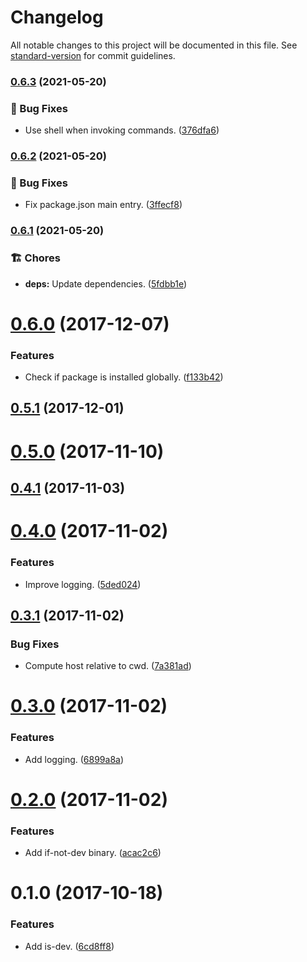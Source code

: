 # Changelog

All notable changes to this project will be documented in this file. See [standard-version](https://github.com/conventional-changelog/standard-version) for commit guidelines.

### [0.6.3](https://github.com/darkobits/is-dev/compare/v0.6.2...v0.6.3) (2021-05-20)


### 🐞 Bug Fixes

* Use shell when invoking commands. ([376dfa6](https://github.com/darkobits/is-dev/commit/376dfa667d1a8dd91a2843624b40529831d50f23))

### [0.6.2](https://github.com/darkobits/is-dev/compare/v0.6.1...v0.6.2) (2021-05-20)


### 🐞 Bug Fixes

* Fix package.json main entry. ([3ffecf8](https://github.com/darkobits/is-dev/commit/3ffecf8887d60c569454000bb029fd306bd59343))

### [0.6.1](https://github.com/darkobits/is-dev/compare/v0.6.0...v0.6.1) (2021-05-20)


### 🏗 Chores

* **deps:** Update dependencies. ([5fdbb1e](https://github.com/darkobits/is-dev/commit/5fdbb1edfa4fe498bcc29d01eb1a0d56199be8ed))

<a name="0.6.0"></a>
# [0.6.0](https://github.com/darkobits/is-dev/compare/v0.5.1...v0.6.0) (2017-12-07)


### Features

* Check if package is installed globally. ([f133b42](https://github.com/darkobits/is-dev/commit/f133b42))



<a name="0.5.1"></a>
## [0.5.1](https://github.com/darkobits/is-dev/compare/v0.5.0...v0.5.1) (2017-12-01)



<a name="0.5.0"></a>
# [0.5.0](https://github.com/darkobits/is-dev/compare/v0.4.1...v0.5.0) (2017-11-10)



<a name="0.4.1"></a>
## [0.4.1](https://github.com/darkobits/is-dev/compare/v0.4.0...v0.4.1) (2017-11-03)



<a name="0.4.0"></a>
# [0.4.0](https://github.com/darkobits/is-dev/compare/v0.3.1...v0.4.0) (2017-11-02)


### Features

* Improve logging. ([5ded024](https://github.com/darkobits/is-dev/commit/5ded024))



<a name="0.3.1"></a>
## [0.3.1](https://github.com/darkobits/is-dev/compare/v0.3.0...v0.3.1) (2017-11-02)


### Bug Fixes

* Compute host relative to cwd. ([7a381ad](https://github.com/darkobits/is-dev/commit/7a381ad))



<a name="0.3.0"></a>
# [0.3.0](https://github.com/darkobits/is-dev/compare/v0.2.0...v0.3.0) (2017-11-02)


### Features

* Add logging. ([6899a8a](https://github.com/darkobits/is-dev/commit/6899a8a))



<a name="0.2.0"></a>
# [0.2.0](https://github.com/darkobits/is-dev/compare/v0.1.0...v0.2.0) (2017-11-02)


### Features

* Add if-not-dev binary. ([acac2c6](https://github.com/darkobits/is-dev/commit/acac2c6))



<a name="0.1.0"></a>
# 0.1.0 (2017-10-18)


### Features

* Add is-dev. ([6cd8ff8](https://github.com/darkobits/dev-prepare/commit/6cd8ff8))
